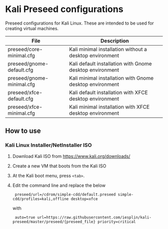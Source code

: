 # Kali Preseed configurations

Preseed configurations for Kali Linux. These are intended to be used for creating virtual machines.

|File|Description|
|---|---|
|preseed/core-minimal.cfg|Kali minimal installation without a desktop environment|
|preseed/gnome-default.cfg|Kali default installation with Gnome desktop environment|
|preseed/gnome-minimal.cfg|Kali minimal installation with Gnome desktop environment|
|preseed/xfce-default.cfg|Kali default installation with XFCE desktop environment|
|preseed/xfce-minimal.cfg|Kali minimal installation with XFCE desktop environment|

## How to use

### Kali Linux Installer/NetInstaller ISO

1. Download Kali ISO from https://www.kali.org/downloads/
2. Create a new VM that boots from the Kali ISO
3. At the Kali boot menu, press `<tab>`.
4. Edit the command line and replace the below

        preseed/url=/cdrom/simple-cdd/default.preseed simple-cdd/profiles=kali,offline desktop=xfce

    with     

        auto=true url=https://raw.githubusercontent.com/iesplin/kali-preseed/master/preseed/{preseed_file} priority=critical
